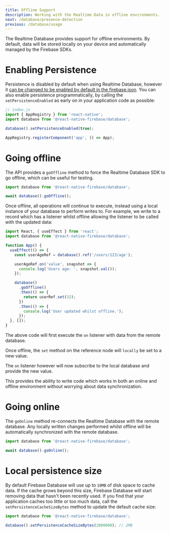 ```yaml
---
title: Offline Support
description: Working with the Realtime Data in offline environments.
next: /database/presence-detection
previous: /database/usage
---
```


The Realtime Database provides support for offline environments. By default, data will be stored locally on your device
and automatically managed by the Firebase SDKs.

# Enabling Persistence

Persistence is disabled by default when using Realtime Database, however it
[can be changed to be enabled by default in the firebase.json](/database/usage#enabling-persistence). You can also enable persistence programmatically, by calling the `setPersistenceEnabled`
as early on in your application code as possible:

```js
// index.js
import { AppRegistry } from 'react-native';
import database from '@react-native-firebase/database';

database().setPersistenceEnabled(true);

AppRegistry.registerComponent('app', () => App);
```

# Going offline

The API provides a `goOffline` method to force the Realtime Database SDK to go offline, which can be useful for testing.

```js
import database from '@react-native-firebase/database';

await database().goOffline();
```

Once offline, all operations will continue to execute, instead using a local instance of your database to perform writes to.
For example, we write to a record which has a listener whilst offline allowing the listener to be called with the updated data:

```jsx
import React, { useEffect } from 'react';
import database from '@react-native-firebase/database';

function App() {
  useEffect(() => {
    const userAgeRef = database().ref('/users/123/age');

    userAgeRef.on('value', snapshot => {
      console.log('Users age: ', snapshot.val());
    });

    database()
      .goOffline()
      .then(() => {
        return userRef.set(32);
      })
      .then(() => {
        console.log('User updated whilst offline.');
      });
  }, []);
}
```

The above code will first execute the `on` listener with data from the remote database.

Once offline, the `set` method on the reference node will `locally` be set to a new value.

The `on` listener
however will now subscribe to the local database and provide the new value.

This provides the ability to write code which works in both an online and offline environment without worrying about
data synchronization.

# Going online

The `goOnline` method re-connects the Realtime Database with the remote database. Any locally written changes performed
whilst offline will be automatically synchronized with the remote database.

```js
import database from '@react-native-firebase/database';

await database().goOnline();
```

# Local persistence size

By default Firebase Database will use up to `10MB` of disk space to cache data. If the cache grows beyond this size,
Firebase Database will start removing data that hasn't been recently used. If you find that your application caches too
little or too much data, call the `setPersistenceCacheSizeBytes` method to update the default cache size:

```js
import database from '@react-native-firebase/database';

database().setPersistenceCacheSizeBytes(2000000); // 2MB
```
